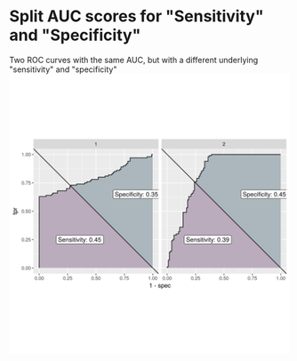# Split AUC scores for "Sensitivity" and "Specificity"

Two ROC curves with the same AUC, but with a different underlying "sensitivity" and "specificity"
![](example.png)
